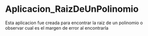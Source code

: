 # Aplicacion_RaizDeUnPolinomio
Esta aplicacion fue creada para encontrar la raiz de un polinomio o observar cual es el margen de error al encontrarla
